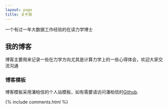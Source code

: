 ```yaml
---
layout: page
title: 关于我 
---
```


一个有过一年大数据工作经验的在读力学博士

<h2> 我的博客 </h2>

博客主要用来记录一些在力学方向尤其是计算力学上的一些心得体会，欢迎大家交流沟通

<h3> 博客模板 </h3>
博客模板采用潘柏信的个人站模板，如有需要请访问潘柏信的<a target="_blank" href='https://github.com/leopardpan/leopardpan.github.io/'>Github</a>.

{% include comments.html %}
